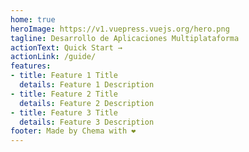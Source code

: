 ```yaml
---
home: true
heroImage: https://v1.vuepress.vuejs.org/hero.png
tagline: Desarrollo de Aplicaciones Multiplataforma
actionText: Quick Start →
actionLink: /guide/
features:
- title: Feature 1 Title
  details: Feature 1 Description
- title: Feature 2 Title
  details: Feature 2 Description
- title: Feature 3 Title
  details: Feature 3 Description
footer: Made by Chema with ❤️
---
```

